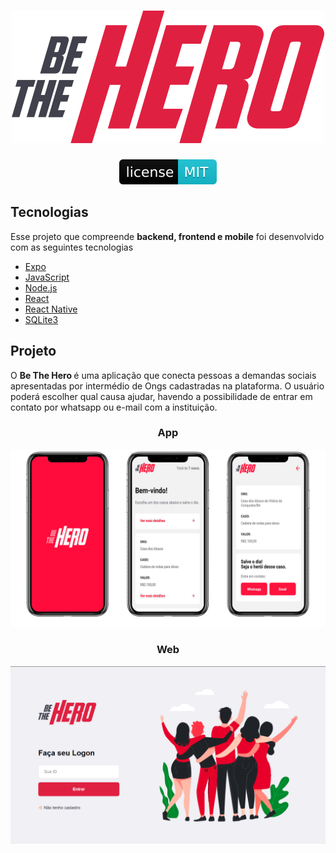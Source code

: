 <div align="center">
    <h1> 
    <img src="/frontend/src/assets/logo.svg" alt="logo">
    </h1>
    <a href="/LICENSE">
        <img src="/gitImages/mit.svg" alt="LICENSE_MIT">
    </a>
</div>

<h2>Tecnologias</h2>
<p>Esse projeto que compreende <strong>backend, frontend e mobile</strong> foi desenvolvido com as seguintes tecnologias</p>

<ul>
    <li>
        <a href="https://expo.io/" rel="noopener noreferrer" target="_blank">Expo</a>
    </li>
    <li>
        <a href="#" rel="noopener noreferrer">JavaScript</a>
    </li>
    <li>
        <a href="https://nodejs.org/en/" rel="noopener noreferrer" target="_blank">Node.js</a>
    </li>
    <li>
        <a href="https://pt-br.reactjs.org/" rel="noopener noreferrer" target="_blank">React</a>
    </li>
    <li>
        <a href="https://reactnative.dev/" rel="noopener noreferrer" target="_blank">React Native</a>
    </li>
    <li>
        <a href="https://www.sqlite.org/index.html" rel="noopener noreferrer"target="_blank">SQLite3</a>
    </li>
</ul>

<h2>Projeto</h2>
<p>O <strong> Be The Hero </strong>é uma aplicação que conecta pessoas a demandas sociais apresentadas por intermédio de Ongs cadastradas na plataforma. O usuário poderá escolher qual causa ajudar, havendo a possibilidade de entrar em contato por whatsapp ou e-mail com a instituição.</p>

<h3 align="center">App</h3>
<img src="/gitImages/appScreens.png" style="max-width:100%;" alt="app">

<h3 align="center">Web</h3>
<img src="/gitImages/loginScreen.png" style="max-width:100%;" alt="Login">
